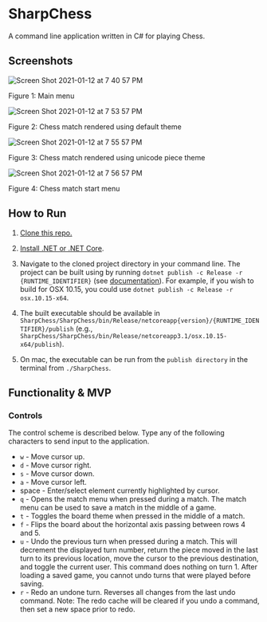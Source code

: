 # SharpChess

A command line application written in C# for playing Chess.

## Screenshots

![Screen Shot 2021-01-12 at 7 40 57 PM](https://user-images.githubusercontent.com/30376211/104391931-01eb4b80-550f-11eb-9ac6-aea20bd3e262.png)

Figure 1: Main menu

![Screen Shot 2021-01-12 at 7 53 57 PM](https://user-images.githubusercontent.com/30376211/104392279-c2712f00-550f-11eb-87f3-2b1f084a84f0.png)

Figure 2: Chess match rendered using default theme

![Screen Shot 2021-01-12 at 7 55 57 PM](https://user-images.githubusercontent.com/30376211/104392458-17ad4080-5510-11eb-8609-7a3b487d33d4.png)

Figure 3: Chess match rendered using unicode piece theme

![Screen Shot 2021-01-12 at 7 56 57 PM](https://user-images.githubusercontent.com/30376211/104392569-59d68200-5510-11eb-8171-ed30e8a06116.png)

Figure 4: Chess match start menu

## How to Run

1. [Clone this repo.](https://git-scm.com/book/en/v2/Git-Basics-Getting-a-Git-Repository#_git_cloning)

2. [Install .NET or .NET Core](https://dotnet.microsoft.com/download).

3. Navigate to the cloned project directory in your command line. The project can be built using by running `dotnet publish -c Release -r {RUNTIME_IDENTIFIER}` (see [documentation](https://docs.microsoft.com/en-us/dotnet/core/tools/dotnet-publish)). For example, if you wish to build for OSX 10.15, you could use `dotnet publish -c Release -r osx.10.15-x64`.

4. The built executable should be available in `SharpChess/SharpChess/bin/Release/netcoreapp{version}/{RUNTIME_IDENTIFIER}/publish` (e.g., `SharpChess/SharpChess/bin/Release/netcoreapp3.1/osx.10.15-x64/publish`).

5. On mac, the executable can be run from the `publish directory` in the terminal from `./SharpChess`.

## Functionality & MVP

### Controls

The control scheme is described below. Type any of the following characters to send input to the application.

* `w` - Move cursor up.
* `d` - Move cursor right.
* `s` - Move cursor down.
* `a` - Move cursor left.
* space - Enter/select element currently highlighted by cursor.
* `q` - Opens the match menu when pressed during a match. The match menu can be used to save a match in the middle of a game.
* `t` - Toggles the board theme when pressed in the middle of a match.
* `f` - Flips the board about the horizontal axis passing between rows 4 and 5.
* `u` - Undo the previous turn when pressed during a match. This will decrement the displayed turn number, return the piece moved in the last turn to its previous location, move the cursor to the previous destination, and toggle the current user. This command does nothing on turn 1. After loading a saved game, you cannot undo turns that were played before saving.
* `r` - Redo an undone turn. Reverses all changes from the last undo command. Note: The redo cache will be cleared if you undo a command, then set a new space prior to redo.
